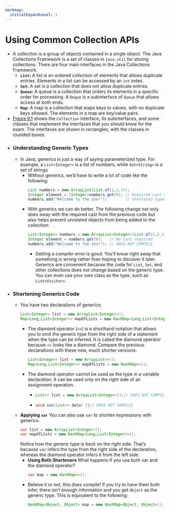```yaml
---
markmap:
  initialExpandLevel: 1
---
```

# **Using Common Collection APIs**
- A collection is a group of objects contained in a single object. The Java Collections Framework 
is a set of classes in `java.util` for storing collections. There are four main interfaces in the Java 
Collections Framework.
  - **`List`:** A list is an ordered collection of elements that allows duplicate 
  entries. Elements in a list can be accessed by an `int` index.
  - **`Set`:** A set is a collection that does not allow duplicate entries.
  - **`Queue`:** A queue is a collection that orders its elements in a specific 
  order for processing. A `Deque` is a subinterface of `Queue` that
  allows access at both ends.
  - **`Map`:** A map is a collection that maps keys to values, with no duplicate 
  keys allowed. The elements in a map are key/value pairs.
- [Figure 9.1](https://1drv.ms/i/c/c83cfca51d5c2032/ET55gG4FHyxBjNF6624NagkB_WVC25_O9ZtqIQG493w3Wg?e=WhLYRs) shows the `Collection` interface, its subinterfaces, and some classes that implement 
the interfaces that you should know for the exam. The interfaces are shown in rectangles, with 
the classes in rounded boxes.
- ### Understanding Generic Types
  - In Java, generics is just a way of saying parameterized type. For example, 
  a `List<Integer>` is a list of numbers, while `Set<String>` is a set of strings
    - Without generics, we’d have to write a lot of code like the following:
      ```java
      List numbers = new ArrayList(List.of(1,2,3));
      Integer element = (Integer)numbers.get(0); // Required cast to compile
      numbers.add("Welcome to the zoo!");        // Unrelated types allowed
      ```
    - With generics we can do better. The following change not only does
      away with the required cast from the previous code but also helps
      prevent unrelated objects from being added to the collection:
      ```java
      List<Integer> numbers = new ArrayList<Integer>(List.of(1,2,3));
      Integer element = numbers.get(0);   // No cast required
      numbers.add("Welcome to the zoo!"); // DOES NOT COMPILE
      ```
      - Getting a compiler error is good. You’ll know right away that something is wrong rather than 
      hoping to discover it later. Generics are convenient because the code for `List`, `Set`, and 
      other collections does not change based on the generic type. You can even use your own 
      class as the type, such as `List<Visitor>`.
- ### Shortening Generics Code
  - You have two declarations of generics:
    ```java
    List<Integer> list = new ArrayList<Integer>();
    Map<Long,List<Integer>> mapOfLists = new HashMap<Long,List<Integer>> ();
    ```
    - The diamond operator (`<>`) is a shorthand notation that allows you to
omit the generic type from the right side of a statement when the type
can be inferred. It is called the diamond operator because `<>` looks
like a diamond. Compare the previous declarations with these new,
much shorter versions:
      ```java
      List<Integer> list = new ArrayList<>();
      Map<Long,List<Integer>> mapOfLists = new HashMap<>();
      ```
    - The diamond operator cannot be used as the type in 
    a variable declaration. It can be used only on the right 
    side of an assignment operation.
      - ```java
        List<> list = new ArrayList<Integer>();// DOES NOT COMPILE
        ```
      - ```java
        void use(List<> data) {}// DOES NOT COMPILE
        ```
  - **Applying `var`**
    You can also use `var` to shorten expressions with generics.
      ```java
      var list = new ArrayList<Integer>();
      var mapOfLists = new HashMap<Long,List<Integer>>();
      ```
      Notice how the generic type is back on the right side. That’s because
      `var` infers the type from the right side of the declaration, whereas the
      diamond operator infers it from the left side.
      - **Using Both Shorteners**
        What happens if you use both var and the diamond operator?
        ```java
        var map = new HashMap<>();
        ```
      - Believe it or not, this does compile! If you try to have them both
      infer, there isn’t enough information and you get `Object` as the
      generic type. This is equivalent to the following:
        ```java
        HashMap<Object, Object> map = new HashMap<Object, Object>();
        ```